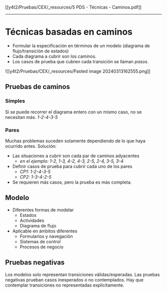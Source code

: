 [[y4t2/Pruebas/CEX/_resources/5 PDS - Técnicas - Caminos.pdf]]

---

# Técnicas basadas en caminos
- Formular la especificación en términos de un modelo (diagrama de flujo/transición de estados)
- Cada diagrama a cubrir son los caminos.
- Los casos de prueba que cubren cada transición se llaman *pasos*.

![[y4t2/Pruebas/CEX/_resources/Pasted image 20240313162555.png]]

## Pruebas de caminos
### Simples
Si se puede recorrer el diagrama entero con un mismo caso, no se necesitan más.
*1-2-4-3-5*

### Pares
Muchas problemas suceden solamente dependiendo de lo que haya ocurrido antes. Solución:
- Las situaciones a cubrir son cada par de caminos adyacentes
	- *en el ejemplo: 1-2, 1-3, 4-2, 4-3, 2-5, 2-4, 3-5, 3-4*
- Definir casos de prueba para cubrir cada uno de los pares
	- *CP1: 1-2-4-3-5*
	- *CP2: 1-3-4-2-5*
- Se requieren más casos, pero la prueba es más completa.

## Modelo
- Diferentes formas de modelar
	- Estados
	- Actividades
	- Diagrama de flujo
- Aplicable en ámbitos diferentes
	- Formularios y navegación
	- Sistemas de control
	- Procesos de negocio

## Pruebas negativas
Los modelos solo representan transiciones válidas/esperadas. Las pruebas negativas prueban casos inesperados o no contemplados.
Hay que contemplar transiciones no representadas explícitamente.
